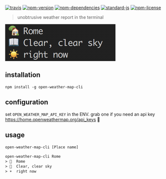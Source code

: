 [![travis](https://img.shields.io/travis/christian-fei/open-weather-map-cli.svg?style=flat-square)](https://travis-ci.org/christian-fei/open-weather-map-cli) [![npm-version](https://img.shields.io/npm/v/open-weather-map-cli.svg?style=flat-square&colorB=007EC6)](https://www.npmjs.com/package/open-weather-map-cli) [![npm-dependencies](https://img.shields.io/badge/dependencies-none-blue.svg?style=flat-square&colorB=44CC11)](package.json) [![standard-js](https://img.shields.io/badge/coding%20style-standard-brightgreen.svg?style=flat-square)](http://standardjs.com/) [![npm-license](https://img.shields.io/npm/l/open-weather-map-cli.svg?style=flat-square&colorB=007EC6)](https://spdx.org/licenses/ISC)

> unobtrusive weather report in the terminal

![open-weather-map-cli.png](https://github.com/christian-fei/open-weather-map-cli/blob/master/open-weather-map-cli.png)

## installation

```
npm install -g open-weather-map-cli
```

## configuration

set `OPEN_WEATHER_MAP_API_KEY` in the ENV. grab one if you need an api key https://home.openweathermap.org/api_keys 📖

## usage

`open-weather-map-cli [Place name]`

```
open-weather-map-cli Rome
> 🏡  Rome
> 📖  Clear, clear sky
> ☀️  right now
```